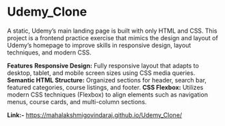 # Udemy_Clone
A static, Udemy’s main landing page is built with only HTML and CSS. This project is a frontend practice exercise that mimics the design and layout of Udemy’s homepage to improve skills in responsive design, layout techniques, and modern CSS.

**Features**
**Responsive Design:** Fully responsive layout that adapts to desktop, tablet, and mobile screen sizes using CSS media queries.
**Semantic HTML Structure:** Organized sections for header, search bar, featured categories, course listings, and footer.
**CSS Flexbox:** Utilizes modern CSS techniques (Flexbox) to align elements such as navigation menus, course cards, and multi-column sections.

**Link:-**
https://mahalakshmigovindaraj.github.io/Udemy_Clone/
